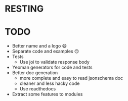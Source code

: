 RESTING
=======


# TODO

* Better name and a logo 😄
* Separate code and examples 🙃
* Tests
  * Use joi to validate response body
* Yeoman generators for code and tests
* Better doc generation
  * more complete and easy to read jsonschema doc
  * cleaner and less hacky code
  * Use readthedocs
* Extract some features to modules
